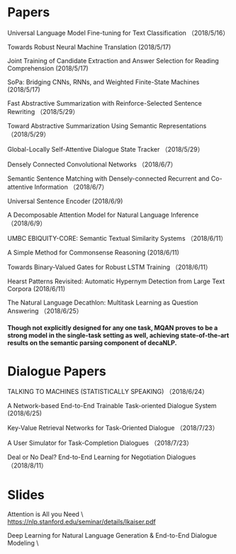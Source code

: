# Papers

Universal Language Model Fine-tuning for Text Classification （2018/5/16）

Towards Robust Neural Machine Translation (2018/5/17)

Joint Training of Candidate Extraction and Answer Selection for Reading Comprehension (2018/5/17)

SoPa: Bridging CNNs, RNNs, and Weighted Finite-State Machines (2018/5/17)

Fast Abstractive Summarization with Reinforce-Selected Sentence Rewriting （2018/5/29）

Toward Abstractive Summarization Using Semantic Representations （2018/5/29）

Global-Locally Self-Attentive Dialogue State Tracker （2018/5/29）

Densely Connected Convolutional Networks （2018/6/7）

Semantic Sentence Matching with Densely-connected Recurrent and Co-attentive Information （2018/6/7）

Universal Sentence Encoder (2018/6/9)

A Decomposable Attention Model for Natural Language Inference （2018/6/9）

UMBC EBIQUITY-CORE: Semantic Textual Similarity Systems （2018/6/11）

A Simple Method for Commonsense Reasoning (2018/6/11)

Towards Binary-Valued Gates for Robust LSTM Training （2018/6/11）

Hearst Patterns Revisited: Automatic Hypernym Detection from Large Text Corpora (2018/6/11)

The Natural Language Decathlon: Multitask Learning as Question Answering （2018/6/25）
#### Though not explicitly designed for any one task, MQAN proves to be a strong model in the single-task setting as well, achieving state-of-the-art results on the semantic parsing component of decaNLP.


# Dialogue Papers
TALKING TO MACHINES (STATISTICALLY SPEAKING) （2018/6/24）

A Network-based End-to-End Trainable Task-oriented Dialogue System (2018/6/25)

Key-Value Retrieval Networks for Task-Oriented Dialogue （2018/7/23）

A User Simulator for Task-Completion Dialogues （2018/7/23）

Deal or No Deal? End-to-End Learning for Negotiation Dialogues （2018/8/11）


# Slides 
Attention is All you Need \\
https://nlp.stanford.edu/seminar/details/lkaiser.pdf

Deep	Learning	for	Natural	Language	Generation	&	End-to-End	Dialogue	Modeling \\

